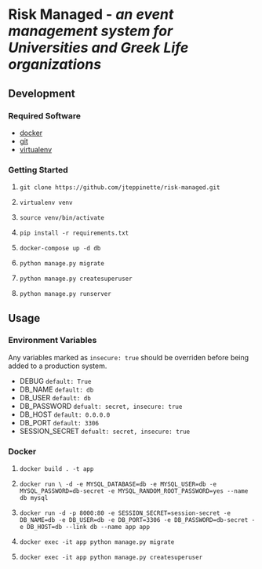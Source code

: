 # Risk Managed - *an event management system for Universities and Greek Life organizations*

## Development

### Required Software

* [docker](https://docs.docker.com/)
* [git](https://git-scm.com/)
* [virtualenv](https://virtualenv.pypa.io/en/stable/)

### Getting Started

1. `git clone https://github.com/jteppinette/risk-managed.git`

2. `virtualenv venv`

3. `source venv/bin/activate`

4. `pip install -r requirements.txt`

5. `docker-compose up -d db`

6. `python manage.py migrate`

7. `python manage.py createsuperuser`

8. `python manage.py runserver`

## Usage

### Environment Variables

Any variables marked as `insecure: true` should be overriden before being added to a production system.

* DEBUG           `default: True`
* DB_NAME         `default: db`
* DB_USER         `default: db`
* DB_PASSWORD     `defualt: secret, insecure: true`
* DB_HOST         `default: 0.0.0.0`
* DB_PORT         `default: 3306`
* SESSION_SECRET  `defualt: secret, insecure: true`

### Docker

1. `docker build . -t app`

2. `docker run \
      -d
      -e MYSQL_DATABASE=db
      -e MYSQL_USER=db
      -e MYSQL_PASSWORD=db-secret
      -e MYSQL_RANDOM_ROOT_PASSWORD=yes
      --name db
      mysql`

3. `docker run
      -d
      -p 8000:80
      -e SESSION_SECRET=session-secret
      -e DB_NAME=db
      -e DB_USER=db
      -e DB_PORT=3306
      -e DB_PASSWORD=db-secret
      -e DB_HOST=db
      --link db
      --name app
      app`

4. `docker exec -it app python manage.py migrate`

5. `docker exec -it app python manage.py createsuperuser`
